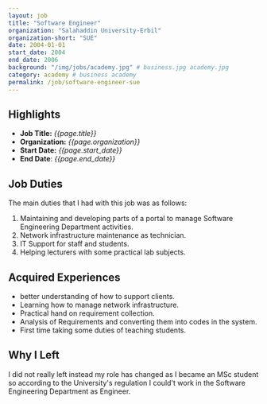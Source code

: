 ```yaml
---
layout: job
title: "Software Engineer"
organization: "Salahaddin University-Erbil"
organization-short: "SUE"
date: 2004-01-01
start_date: 2004
end_date: 2006
background: "/img/jobs/academy.jpg" # business.jpg academy.jpg
category: academy # business academy
permalink: /job/software-engineer-sue
---
```


## Highlights

- **Job Title:** _{{page.title}}_
- **Organization:** _{{page.organization}}_
- **Start Date:** _{{page.start_date}}_
- **End Date**: _{{page.end_date}}_

## Job Duties

The main duties that I had with this job was as follows:

1. Maintaining and developing parts of a portal to manage Software Engineering Department activities.
1. Network infrastructure maintenance as technician.
1. IT Support for staff and students.
1. Helping lecturers with some practical lab subjects.

## Acquired Experiences

- better understanding of how to support clients.
- Learning how to manage network infrastructure.
- Practical hand on requirement collection.
- Analysis of Requirements and converting them into codes in the system.
- First time taking some duties of teaching students.

## Why I Left

I did not really left instead my role has changed as I became an MSc student so according to the University's regulation I could't work in the Software Engineering Department as Engineer.
